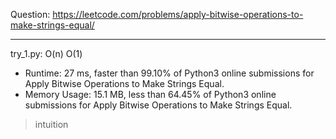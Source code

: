 Question: https://leetcode.com/problems/apply-bitwise-operations-to-make-strings-equal/

---

try_1.py: O(n) O(1)

* Runtime: 27 ms, faster than 99.10% of Python3 online submissions for Apply Bitwise Operations to Make Strings Equal.
* Memory Usage: 15.1 MB, less than 64.45% of Python3 online submissions for Apply Bitwise Operations to Make Strings Equal.

> intuition
